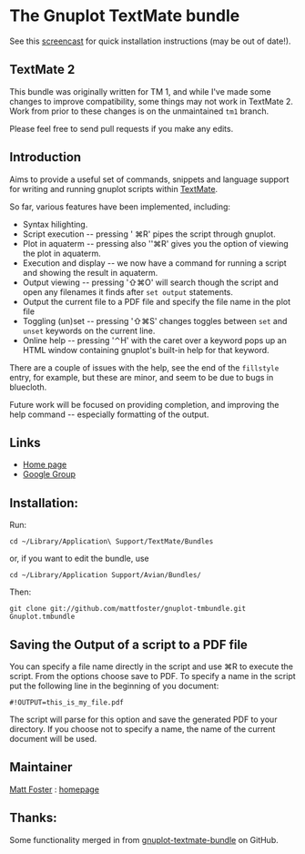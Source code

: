 # The Gnuplot TextMate bundle

See this [screencast](http://www.vimeo.com/2181877) for quick installation instructions (may be out of date!).

## TextMate 2

This bundle was originally written for TM 1, and while I've made some changes to improve
compatibility, some things may not work in TextMate 2. Work from prior to these
changes is on the unmaintained `tm1` branch.

Please feel free to send pull requests if you make any edits.

## Introduction

Aims to provide a useful set of commands, snippets and language support for
writing and running gnuplot scripts within [TextMate](http://macromates.com/).

So far, various features have been implemented, including:

  * Syntax hilighting.
  * Script execution -- pressing ' ⌘R' pipes the script through gnuplot.
  * Plot in aquaterm -- pressing also ''⌘R' gives you the option of viewing the plot in aquaterm.
  * Execution and display -- we now have a command for running a script and showing the result in aquaterm.
  * Output viewing -- pressing '⇧⌘O' will search though the script and open any filenames it finds after `set output` statements. 
  * Output the current file to a PDF file and specify the file name in the plot file
  * Toggling (un)set -- pressing '⇧⌘S' changes toggles between `set` and `unset` keywords on the current line.
  * Online help -- pressing '⌃H' with the caret over a keyword pops up an HTML window containing gnuplot's built-in help for that keyword.

There are a couple of issues with the help, see the end of the `fillstyle`
entry, for example, but these are minor, and seem to be due to bugs in
bluecloth.

Future work will be focused on providing completion, and improving the help
command -- especially formatting of the output.

## Links

  * [Home page](http://github.com/mattfoster/gnuplot-tmbundle/)
  * [Google Group](http://groups.google.com/group/gnuplot-tmundle)

## Installation:

Run:

`cd ~/Library/Application\ Support/TextMate/Bundles`

or, if you want to edit the bundle, use 

`cd ~/Library/Application Support/Avian/Bundles/`

Then:

`git clone git://github.com/mattfoster/gnuplot-tmbundle.git Gnuplot.tmbundle`

## Saving the Output of a script to a PDF file

You can specify a file name directly in the script and use ⌘R to execute the script. From the options choose save to PDF. To
specify a name in the script put the following line in the beginning of you document:

    #!OUTPUT=this_is_my_file.pdf
        
The script will parse for this option and save the generated PDF to your directory. If you choose not
to specify a name, the name of the current document will be used.

## Maintainer 

[Matt Foster](mailto:matt.p.foster@gmail.com) : [homepage](http://hackerific.net)

## Thanks:

Some functionality merged in from [gnuplot-textmate-bundle](http://github.com/pieter/gnuplot-textmate-bundle/tree/master "pieter's gnuplot-textmate-bundle at master &mdash; GitHub") on GitHub.

